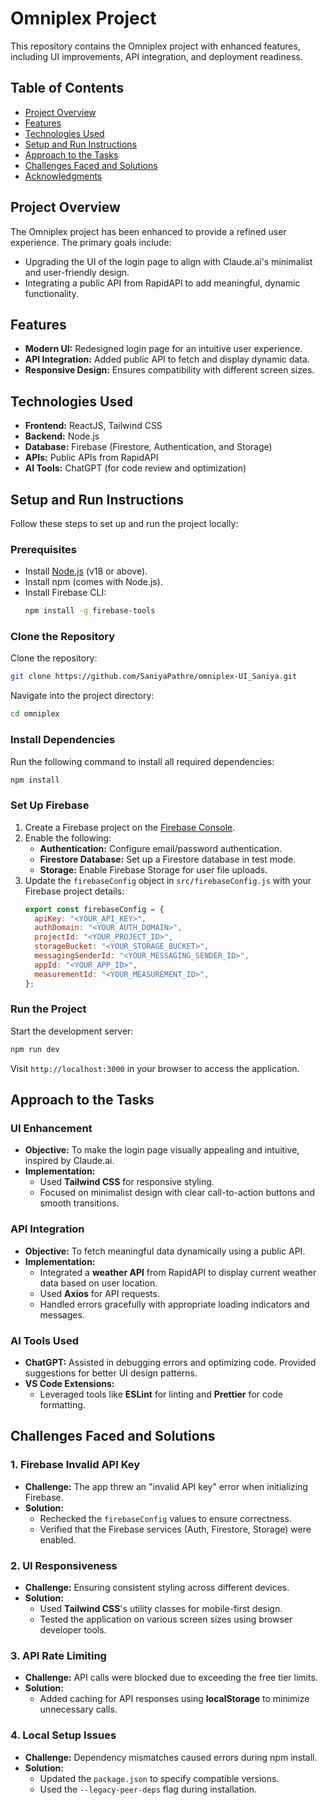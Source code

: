 # Omniplex Project

This repository contains the Omniplex project with enhanced features, including UI improvements, API integration, and deployment readiness.

## Table of Contents
- [Project Overview](#project-overview)
- [Features](#features)
- [Technologies Used](#technologies-used)
- [Setup and Run Instructions](#setup-and-run-instructions)
- [Approach to the Tasks](#approach-to-the-tasks)
- [Challenges Faced and Solutions](#challenges-faced-and-solutions)
- [Acknowledgments](#acknowledgments)

## Project Overview
The Omniplex project has been enhanced to provide a refined user experience. The primary goals include:
- Upgrading the UI of the login page to align with Claude.ai's minimalist and user-friendly design.
- Integrating a public API from RapidAPI to add meaningful, dynamic functionality.

## Features
- **Modern UI:** Redesigned login page for an intuitive user experience.
- **API Integration:** Added public API to fetch and display dynamic data.
- **Responsive Design:** Ensures compatibility with different screen sizes.

## Technologies Used
- **Frontend:** ReactJS, Tailwind CSS
- **Backend:** Node.js
- **Database:** Firebase (Firestore, Authentication, and Storage)
- **APIs:** Public APIs from RapidAPI
- **AI Tools:** ChatGPT (for code review and optimization)

## Setup and Run Instructions
Follow these steps to set up and run the project locally:

### Prerequisites
- Install [Node.js](https://nodejs.org/) (v18 or above).
- Install npm (comes with Node.js).
- Install Firebase CLI:
    ```bash
    npm install -g firebase-tools
    ```

### Clone the Repository
Clone the repository:
```bash
git clone https://github.com/SaniyaPathre/omniplex-UI_Saniya.git
```
Navigate into the project directory:
```bash
cd omniplex
```

### Install Dependencies
Run the following command to install all required dependencies:
```bash
npm install
```

### Set Up Firebase
1. Create a Firebase project on the [Firebase Console](https://console.firebase.google.com/).
2. Enable the following:
   - **Authentication:** Configure email/password authentication.
   - **Firestore Database:** Set up a Firestore database in test mode.
   - **Storage:** Enable Firebase Storage for user file uploads.
3. Update the `firebaseConfig` object in `src/firebaseConfig.js` with your Firebase project details:
    ```javascript
    export const firebaseConfig = {
      apiKey: "<YOUR_API_KEY>",
      authDomain: "<YOUR_AUTH_DOMAIN>",
      projectId: "<YOUR_PROJECT_ID>",
      storageBucket: "<YOUR_STORAGE_BUCKET>",
      messagingSenderId: "<YOUR_MESSAGING_SENDER_ID>",
      appId: "<YOUR_APP_ID>",
      measurementId: "<YOUR_MEASUREMENT_ID>",
    };
    ```

### Run the Project
Start the development server:
```bash
npm run dev
```
Visit `http://localhost:3000` in your browser to access the application.

## Approach to the Tasks

### UI Enhancement
- **Objective:** To make the login page visually appealing and intuitive, inspired by Claude.ai.
- **Implementation:** 
  - Used **Tailwind CSS** for responsive styling.
  - Focused on minimalist design with clear call-to-action buttons and smooth transitions.

### API Integration
- **Objective:** To fetch meaningful data dynamically using a public API.
- **Implementation:**
  - Integrated a **weather API** from RapidAPI to display current weather data based on user location.
  - Used **Axios** for API requests.
  - Handled errors gracefully with appropriate loading indicators and messages.

### AI Tools Used
- **ChatGPT:** Assisted in debugging errors and optimizing code. Provided suggestions for better UI design patterns.
- **VS Code Extensions:** 
  - Leveraged tools like **ESLint** for linting and **Prettier** for code formatting.

## Challenges Faced and Solutions

### 1. Firebase Invalid API Key
- **Challenge:** The app threw an "invalid API key" error when initializing Firebase.
- **Solution:** 
  - Rechecked the `firebaseConfig` values to ensure correctness.
  - Verified that the Firebase services (Auth, Firestore, Storage) were enabled.

### 2. UI Responsiveness
- **Challenge:** Ensuring consistent styling across different devices.
- **Solution:** 
  - Used **Tailwind CSS**'s utility classes for mobile-first design.
  - Tested the application on various screen sizes using browser developer tools.

### 3. API Rate Limiting
- **Challenge:** API calls were blocked due to exceeding the free tier limits.
- **Solution:** 
  - Added caching for API responses using **localStorage** to minimize unnecessary calls.

### 4. Local Setup Issues
- **Challenge:** Dependency mismatches caused errors during npm install.
- **Solution:** 
  - Updated the `package.json` to specify compatible versions.
  - Used the `--legacy-peer-deps` flag during installation.


